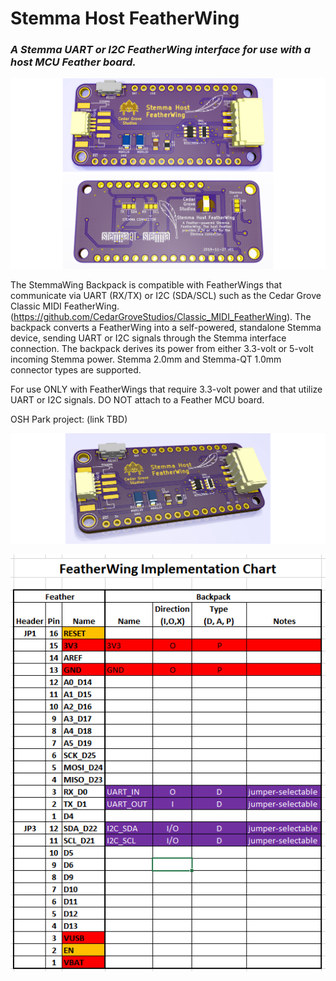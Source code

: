# Stemma Host FeatherWing

### _A Stemma UART or I2C FeatherWing interface for use with a host MCU Feather board._

![Image of Module](https://github.com/CedarGroveStudios/Stemma_Host_FeatherWing/blob/master/photos/Stemma_Host_FeatherWing_PCB_combo_wide.png)

The StemmaWing Backpack is compatible with FeatherWings that communicate via UART (RX/TX) or I2C (SDA/SCL) such as the Cedar Grove Classic MIDI FeatherWing. (https://github.com/CedarGroveStudios/Classic_MIDI_FeatherWing). The backpack converts a FeatherWing into a self-powered, standalone Stemma device, sending UART or I2C signals through the Stemma interface connection. The backpack derives its power from either 3.3-volt or 5-volt incoming Stemma power. Stemma 2.0mm and Stemma-QT 1.0mm connector types are supported. 

For use ONLY with FeatherWings that require 3.3-volt power and that utilize UART or I2C signals. DO NOT attach to a Feather MCU board.

OSH Park project: (link TBD)

![Image of Module](https://github.com/CedarGroveStudios/Stemma_Host_FeatherWing/blob/master/photos/Stemma_Host_FeatherWing_glam_wide.png)

![FeatherWing Implementation Chart](https://github.com/CedarGroveStudios/Stemma_Host_FeatherWing/blob/master/docs/FeatherWing_Impl_Chart.png)

